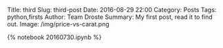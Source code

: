 Title: third
Slug: third-post
Date: 2016-08-29 22:00
Category: Posts
Tags: python,firsts
Author: Team Droste 
Summary: My first post, read it to find out.
Image: /img/price-vs-carat.png

{% notebook 20160730.ipynb %}
